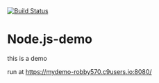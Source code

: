 [![Build Status](https://travis-ci.org/explooosion/Node.js-demo.svg?branch=master)](https://travis-ci.org/explooosion/Node.js-demo)　　

# Node.js-demo
this is a demo 

run at https://mydemo-robby570.c9users.io:8080/
